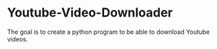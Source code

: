 # Youtube-Video-Downloader
The goal is to create a python program to be able to download Youtube videos.
